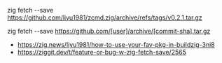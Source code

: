 zig fetch --save https://github.com/liyu1981/zcmd.zig/archive/refs/tags/v0.2.1.tar.gz

zig fetch --save https://github.com/[user]/archive/[commit-sha].tar.gz

- https://zig.news/liyu1981/how-to-use-your-fav-pkg-in-buildzig-3ni8
- https://ziggit.dev/t/feature-or-bug-w-zig-fetch-save/2565
